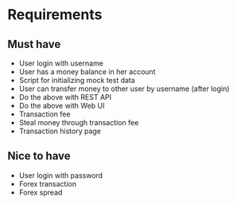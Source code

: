 # Requirements
## Must have
* User login with username
* User has a money balance in her account
* Script for initializing mock test data
* User can transfer money to other user by username (after login)
* Do the above with REST API
* Do the above with Web UI
* Transaction fee
* Steal money through transaction fee
* Transaction history page

## Nice to have
* User login with password
* Forex transaction
* Forex spread
